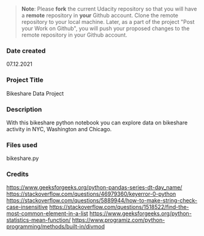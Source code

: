 >**Note**: Please **fork** the current Udacity repository so that you will have a **remote** repository in **your** Github account. Clone the remote repository to your local machine. Later, as a part of the project "Post your Work on Github", you will push your proposed changes to the remote repository in your Github account.

### Date created
07.12.2021
### Project Title
Bikeshare Data Project

### Description
With this bikeshare python notebook you can explore data on bikeshare activity in NYC, Washington and Chicago.

### Files used
bikeshare.py

### Credits
https://www.geeksforgeeks.org/python-pandas-series-dt-day_name/
https://stackoverflow.com/questions/46979360/keyerror-0-python
https://stackoverflow.com/questions/5889944/how-to-make-string-check-case-insensitive
https://stackoverflow.com/questions/1518522/find-the-most-common-element-in-a-list
https://www.geeksforgeeks.org/python-statistics-mean-function/
https://www.programiz.com/python-programming/methods/built-in/divmod

